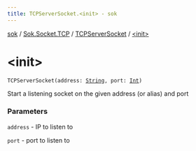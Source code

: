 ```yaml
---
title: TCPServerSocket.<init> - sok
---
```


[sok](../../index.html) / [Sok.Socket.TCP](../index.html) / [TCPServerSocket](index.html) / [&lt;init&gt;](./-init-.html)

# &lt;init&gt;

`TCPServerSocket(address: `[`String`](https://kotlinlang.org/api/latest/jvm/stdlib/kotlin/-string/index.html)`, port: `[`Int`](https://kotlinlang.org/api/latest/jvm/stdlib/kotlin/-int/index.html)`)`

Start a listening socket on the given address (or alias) and port

### Parameters

`address` - IP to listen to

`port` - port to listen to